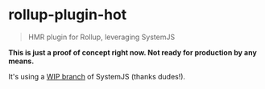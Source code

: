 # rollup-plugin-hot

> HMR plugin for Rollup, leveraging SystemJS

**This is just a proof of concept right now. Not ready for production by any means.**

It's using a [WIP branch](https://github.com/LarsDenBakker/systemjs/tree/reload) of SystemJS (thanks dudes!).
